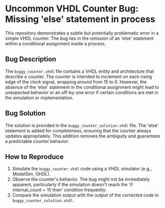 # Uncommon VHDL Counter Bug: Missing 'else' statement in process

This repository demonstrates a subtle but potentially problematic error in a simple VHDL counter. The bug lies in the omission of an 'else' statement within a conditional assignment inside a process.

## Bug Description

The `buggy_counter.vhdl` file contains a VHDL entity and architecture that describe a counter.  The counter is intended to increment on each rising edge of the clock signal, wrapping around from 15 to 0. However, the absence of the 'else' statement in the conditional assignment might lead to unexpected behavior or an off-by-one error if certain conditions are met in the simulation or implementation.

## Bug Solution

The solution is provided in the `buggy_counter_solution.vhdl` file. The 'else' statement is added for completeness, ensuring that the counter always updates appropriately. This addition removes the ambiguity and guarantees a predictable counter behavior.

## How to Reproduce

1.  Simulate the `buggy_counter.vhdl` code using a VHDL simulator (e.g., ModelSim, GHDL).
2. Observe the counter's behavior.  The bug might not be immediately apparent, particularly if the simulation doesn't reach the 'if internal_count = 15 then' condition frequently.
3. Compare the simulation output with the output of the corrected code in `buggy_counter_solution.vhdl`.
